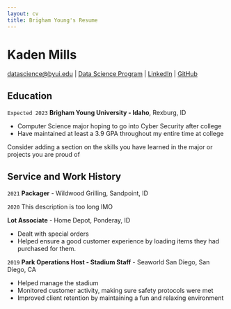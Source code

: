 ```yaml
---
layout: cv
title: Brigham Young's Resume
---
```

# Kaden Mills 


<div id="webaddress">
<a href="datascience@byui.edu">datascience@byui.edu</a>
| <a href="https://byuidatascience.github.io/development.html">Data Science Program</a>
| <a href="https://www.linkedin.com/groups/13537407/">LinkedIn</a>
| <a href="https://github.com/byuids-resumes">GitHub</a>
</div>

<!-- https://www.monique.tech/the-art-of-markdown -->

## Education

`Expected 2023`
__Brigham Young University - Idaho__, Rexburg, ID

- Computer Science major hoping to go into Cyber Security after college
- Have maintained at least a 3.9 GPA throughout my entire time at college

Consider adding a section on the skills you have learned in the major or projects you are proud of

## Service and Work History

`2021`
__Packager__ - Wildwood Grilling, Sandpoint, ID

`2020`
This description is too long IMO

__Lot Associate__ - Home Depot, Ponderay, ID
 - Dealt with special orders
 - Helped ensure a good customer experience by loading items they had purchased for them.

`2019`
__Park Operations Host - Stadium Staff__ - Seaworld San Diego, San Diego, CA
 - Helped manage the stadium
 - Monitored customer activity, making sure safety protocols were met
 - Improved client retention by maintaining a fun and relaxing environment


<!-- ### Footer

Last updated: March 2022 -->


